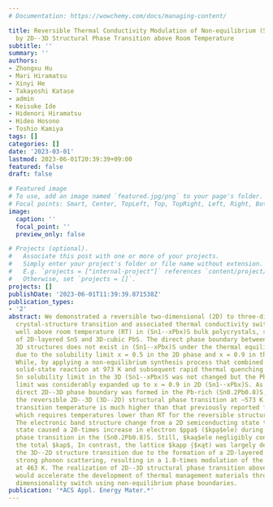 ```yaml
---
# Documentation: https://wowchemy.com/docs/managing-content/

title: Reversible Thermal Conductivity Modulation of Non-equilibrium (Sn$_{1-x}$Pb$_x$)S
  by 2D--3D Structural Phase Transition above Room Temperature
subtitle: ''
summary: ''
authors:
- Zhongxu Hu
- Mari Hiramatsu
- Xinyi He
- Takayoshi Katase
- admin
- Keisuke Ide
- Hidenori Hiramatsu
- Hideo Hosono
- Toshio Kamiya
tags: []
categories: []
date: '2023-03-01'
lastmod: 2023-06-01T20:39:39+09:00
featured: false
draft: false

# Featured image
# To use, add an image named `featured.jpg/png` to your page's folder.
# Focal points: Smart, Center, TopLeft, Top, TopRight, Left, Right, BottomLeft, Bottom, BottomRight.
image:
  caption: ''
  focal_point: ''
  preview_only: false

# Projects (optional).
#   Associate this post with one or more of your projects.
#   Simply enter your project's folder or file name without extension.
#   E.g. `projects = ["internal-project"]` references `content/project/deep-learning/index.md`.
#   Otherwise, set `projects = []`.
projects: []
publishDate: '2023-06-01T11:39:39.871538Z'
publication_types:
- '2'
abstract: We demonstrated a reversible two-dimensional (2D) to three-dimensional (3D)
  crystal-structure transition and associated thermal conductivity switching ($ąppa$)
  well above room temperature (RT) in (Sn1--xPbx)S bulk polycrystals, solid solutions
  of 2D-layered SnS and 3D-cubic PbS. The direct phase boundary between the 2D and
  3D structures does not exist in (Sn1--xPbx)S under the thermal equilibrium condition
  due to the solubility limit x = 0.5 in the 2D phase and x = 0.9 in the 3D phase.
  While, by applying a non-equilibrium synthesis process that combined a high-temperature
  solid-state reaction at 973 K and subsequent rapid thermal quenching to RT, the
  Sn solubility limit in the 3D (Sn1--xPbx)S was not changed but the Pb solubility
  limit was considerably expanded up to x = 0.9 in 2D (Sn1--xPbx)S. As a result, the
  direct 2D--3D phase boundary was formed in the Pb-rich (Sn0.2Pb0.8)S, which showed
  the reversible 2D--3D (3D--2D) structural phase transition at ∼573 K (473 K). This
  transition temperature is much higher than that previously reported for (Sn0.5Pb0.5)Se,
  which requires temperatures lower than RT for the reversible structure transition.
  The electronic band structure change from a 2D semiconducting state to a 3D metallic
  state caused a 20-times increase in electron $p̨pa$ ($kp̨a$ele) during the structural
  phase transition in the (Sn0.2Pb0.8)S. Still, $kaą$ele negligibly contributes to
  the total $kap$̨. In contrast, the lattice $kapp ̨($κąt) was largely decreased by
  the 3D--2D structure transition due to the formation of a 2D-layered structure with
  strong phonon scattering, resulting in a 1.8-times modulation of the total $κ$$̨κ$3p̨hase/$κ$2Dh̨ase)
  at 463 K. The realization of 2D--3D structural phase transition above RT in (Sn1--xPbx)S
  would accelerate the development of thermal management materials through a crystal-structure
  dimensionality switch using non-equilibrium phase boundaries.
publication: '*ACS Appl. Energy Mater.*'
---
```

